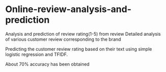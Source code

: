 # Online-review-analysis-and-prediction
Analysis and prediction of review rating(1-5) from review 
Detailed analysis of various customer review corresponding to the brand

Predicting the customer review rating based on their text using simple logistic regression and TFIDF. 

About 70% accuracy has been obtained
